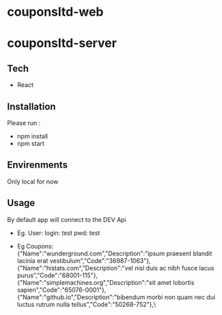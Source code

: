# couponsltd-web

# couponsltd-server

## Tech 
- React

## Installation
Please run :
- npm install
- npm start

## Envirenments
Only local for now

## Usage

By default  app will connect to the DEV Api

- Eg. User:
login: test
pwd: test

- Eg Coupons:\
{"Name":"wunderground.com","Description":"ipsum praesent blandit lacinia erat vestibulum","Code":"36987-1063"}, \
{"Name":"histats.com","Description":"vel nisl duis ac nibh fusce lacus purus","Code":"68001-115"},\
{"Name":"simplemachines.org","Description":"sit amet lobortis sapien","Code":"65076-0001"},\
{"Name":"github.io","Description":"bibendum morbi non quam nec dui luctus rutrum nulla tellus","Code":"50268-752"},\


